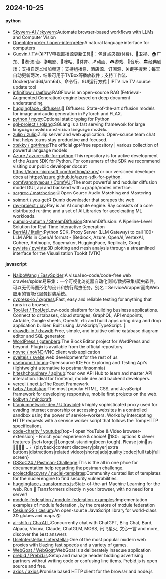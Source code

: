 ## 2024-10-25

#### python
* [Skyvern-AI / skyvern](https://github.com/Skyvern-AI/skyvern):Automate browser-based workflows with LLMs and Computer Vision
* [OpenInterpreter / open-interpreter](https://github.com/OpenInterpreter/open-interpreter):A natural language interface for computers
* [Guovin / TV](https://github.com/Guovin/TV):📺IPTV电视直播源更新工具🚀：包含💰央视(付费)、📡卫视、🏠广东、🌊港·澳·台、🎬电影、🎥咪咕、🏀体育、🪁动画、🎮游戏、🎵音乐、🏛经典剧场；支持自定义增加频道；支持组播源、酒店源、订阅源、关键字搜索；每天自动更新两次，结果可用于TVBox等播放软件；支持工作流、Docker(amd64/arm64)、命令行、GUI运行方式 | IPTV live TV source update tool
* [infiniflow / ragflow](https://github.com/infiniflow/ragflow):RAGFlow is an open-source RAG (Retrieval-Augmented Generation) engine based on deep document understanding.
* [huggingface / diffusers](https://github.com/huggingface/diffusers):🤗 Diffusers: State-of-the-art diffusion models for image and audio generation in PyTorch and FLAX.
* [python / mypy](https://github.com/python/mypy):Optional static typing for Python
* [sgl-project / sglang](https://github.com/sgl-project/sglang):SGLang is a fast serving framework for large language models and vision language models.
* [zulip / zulip](https://github.com/zulip/zulip):Zulip server and web application. Open-source team chat that helps teams stay productive and focused.
* [xtekky / gpt4free](https://github.com/xtekky/gpt4free):The official gpt4free repository | various collection of powerful language models
* [Azure / azure-sdk-for-python](https://github.com/Azure/azure-sdk-for-python):This repository is for active development of the Azure SDK for Python. For consumers of the SDK we recommend visiting our public developer docs at https://learn.microsoft.com/python/azure/ or our versioned developer docs at https://azure.github.io/azure-sdk-for-python.
* [comfyanonymous / ComfyUI](https://github.com/comfyanonymous/ComfyUI):The most powerful and modular diffusion model GUI, api and backend with a graph/nodes interface.
* [sergree / matchering](https://github.com/sergree/matchering):🎚️ Open Source Audio Matching and Mastering
* [soimort / you-get](https://github.com/soimort/you-get):⏬ Dumb downloader that scrapes the web
* [ray-project / ray](https://github.com/ray-project/ray):Ray is an AI compute engine. Ray consists of a core distributed runtime and a set of AI Libraries for accelerating ML workloads.
* [cumulo-autumn / StreamDiffusion](https://github.com/cumulo-autumn/StreamDiffusion):StreamDiffusion: A Pipeline-Level Solution for Real-Time Interactive Generation
* [BerriAI / litellm](https://github.com/BerriAI/litellm):Python SDK, Proxy Server (LLM Gateway) to call 100+ LLM APIs in OpenAI format - [Bedrock, Azure, OpenAI, VertexAI, Cohere, Anthropic, Sagemaker, HuggingFace, Replicate, Groq]
* [pyvista / pyvista](https://github.com/pyvista/pyvista):3D plotting and mesh analysis through a streamlined interface for the Visualization Toolkit (VTK)

#### javascript
* [NaiboWang / EasySpider](https://github.com/NaiboWang/EasySpider):A visual no-code/code-free web crawler/spider易采集：一个可视化浏览器自动化测试/数据采集/爬虫软件，可以无代码图形化的设计和执行爬虫任务。别名：ServiceWrapper面向Web应用的智能化服务封装系统。
* [cypress-io / cypress](https://github.com/cypress-io/cypress):Fast, easy and reliable testing for anything that runs in a browser.
* [ToolJet / ToolJet](https://github.com/ToolJet/ToolJet):Low-code platform for building business applications. Connect to databases, cloud storages, GraphQL, API endpoints, Airtable, Google sheets, OpenAI, etc and build apps using drag and drop application builder. Built using JavaScript/TypeScript. 🚀
* [drawdb-io / drawdb](https://github.com/drawdb-io/drawdb):Free, simple, and intuitive online database diagram editor and SQL generator.
* [WordPress / gutenberg](https://github.com/WordPress/gutenberg):The Block Editor project for WordPress and beyond. Plugin is available from the official repository.
* [novnc / noVNC](https://github.com/novnc/noVNC):VNC client web application
* [sveltejs / svelte](https://github.com/sveltejs/svelte):web development for the rest of us
* [usebruno / bruno](https://github.com/usebruno/bruno):Opensource IDE For Exploring and Testing Api's (lightweight alternative to postman/insomnia)
* [hiteshchoudhary / apihub](https://github.com/hiteshchoudhary/apihub):Your own API Hub to learn and master API interaction. Ideal for frontend, mobile dev and backend developers.
* [vercel / next.js](https://github.com/vercel/next.js):The React Framework
* [twbs / bootstrap](https://github.com/twbs/bootstrap):The most popular HTML, CSS, and JavaScript framework for developing responsive, mobile first projects on the web.
* [kolbytn / mindcraft](https://github.com/kolbytn/mindcraft):
* [titaniumnetwork-dev / Ultraviolet](https://github.com/titaniumnetwork-dev/Ultraviolet):A highly sophisticated proxy used for evading internet censorship or accessing websites in a controlled sandbox using the power of service-workers. Works by intercepting HTTP requests with a service worker script that follows the TompHTTP specifications.
* [code-charity / youtube](https://github.com/code-charity/youtube):[top~1 open YouTube & Video browser-extension] - Enrich your experience & choice! 🧰180+ options & clever features 📌set+forget📌Longest-standing(been tough). Please join🧩us👨‍👩‍👧‍👧 ..⋮ {playback|content discovery|player|extra buttons|distractions|related videos|shorts|ads|quality|codec|full tab|full screen}
* [GSSoC24 / Postman-Challenge](https://github.com/GSSoC24/Postman-Challenge):This is the all in one place for documentation help regarding the postman challenge.
* [projectdiscovery / nuclei-templates](https://github.com/projectdiscovery/nuclei-templates):Community curated list of templates for the nuclei engine to find security vulnerabilities.
* [huggingface / transformers.js](https://github.com/huggingface/transformers.js):State-of-the-art Machine Learning for the web. Run 🤗 Transformers directly in your browser, with no need for a server!
* [module-federation / module-federation-examples](https://github.com/module-federation/module-federation-examples):Implementation examples of module federation , by the creators of module federation
* [CesiumGS / cesium](https://github.com/CesiumGS/cesium):An open-source JavaScript library for world-class 3D globes and maps 🌎
* [ai-shifu / ChatALL](https://github.com/ai-shifu/ChatALL):Concurrently chat with ChatGPT, Bing Chat, Bard, Alpaca, Vicuna, Claude, ChatGLM, MOSS, 讯飞星火, 文心一言 and more, discover the best answers
* [UseInterstellar / Interstellar](https://github.com/UseInterstellar/Interstellar):One of the most popular modern web proxies with blazing fast speeds and a variety of games.
* [WebGoat / WebGoat](https://github.com/WebGoat/WebGoat):WebGoat is a deliberately insecure application
* [prebid / Prebid.js](https://github.com/prebid/Prebid.js):Setup and manage header bidding advertising partners without writing code or confusing line items. Prebid.js is open source and free.
* [axios / axios](https://github.com/axios/axios):Promise based HTTP client for the browser and node.js

